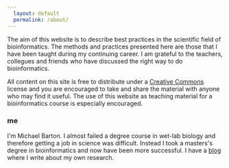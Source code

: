 ```yaml
---
  layout: default
  permalink: /about/
---
```


The aim of this website is to describe best practices in the scientific field of bioinformatics. The methods and practices presented here are those that I have been taught during my continuing career. I am grateful to the teachers, collegues and friends who have discussed the right way to do bioinformatics.

All content on this site is free to distribute under a [Creative Commons][cc] license and you are encouraged to take and share the material with anyone who may find it useful. The use of this website as teaching material for a bioinformatics course is especially encouraged.

### me

I'm Michael Barton. I almost failed a degree course in wet-lab biology and therefore getting a job in science was difficult. Instead I took a masters's degree in bioinformatics and now have been more successful. I have a [blog][blog] where I write about my own research.

[cc]: http://creativecommons.org/licenses/by/3.0/
[blog]: http://www.michaelbarton.me.uk
